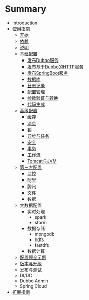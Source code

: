 # Summary

* [Introduction](README.md)
* [使用指南](user/README.md)
    * [开始](user/GET_START.md)
    * [依赖](user/DE_ON.md)
    * [说明](user/FAREMWORK.md)
    * [基础配置](user/basic/README.md)
        * [发布Dubbo服务](user/basic/DUBBO.md)
        * [发布基于Dubbo的HTTP服务](user/basic/DUBBOX.md)
        * [发布SpringBoot服务](user/basic/SPRINGBOOT.md)
        * [数据库](user/basic/DATABASE.md)
        * [日志记录](user/basic/LOGGER.md)
        * [配置管理](user/basic/CONFIG.md)
        * [参数验证与转换](user/basic/PARAMS.md)
        * [代码生成](user/basic/GEN.md)
    * [高级配置](user/sc/README.md)
        * [缓存](user/sc/CACHE.md)
        * [消息](user/sc/MQ.md)
        * [锁](user/sc/LOCK.md)
        * [异步与任务](user/sc/ASYNC_TASK.md)
        * [安全](user/sc/SECURITY.md)
        * [事务](user/sc/TRANSACTIONAL.md)
        * [工作流](user/sc/ACTIVIT.md)
        * [Tomcat与JVM](user/sc/TOMCAT_JVM.md)
    * [第三方配置](user/e3/README.md)
        * 监控
        * 阿里
        * 腾讯
        * 文件
        * 数据
    * 大数据配置
        * 实时处理
          * spark
          * storm
        * 数据存储
          * mongodb
          * hdfs
          * fastdfs
        * 数据计算
    * [配置项全示例](user/ALL_CONFIG.md)
    * [版本与升级](user/VERSION.md)
    * 发布与测试
    * DI/DC
    * Dubbo Admin
    * Spring Cloud
* [扩展指南](dev/README.md)

